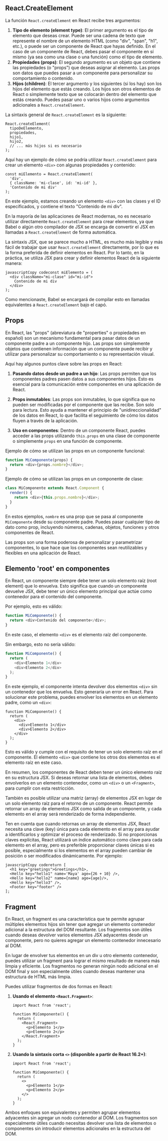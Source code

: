 ## React.CreateElement

La función `React.createElement` en React recibe tres argumentos:

1. **Tipo de elemento (element type)**: El primer argumento es el tipo de elemento que deseas crear. Puede ser una cadena de texto que represente el nombre de un elemento HTML (como "div", "span", "h1", etc.), o puede ser un componente de React que hayas definido. En el caso de un componente de React, debes pasar el componente en sí mismo (ya sea como una clase o una función) como el tipo de elemento.
2. **Propiedades (props)**: El segundo argumento es un objeto que contiene las propiedades (o "props") que deseas asignar al elemento. Las props son datos que puedes pasar a un componente para personalizar su comportamiento o contenido.
3. **Hijos (children)**: El tercer argumento y los siguientes (si los hay) son los hijos del elemento que estás creando. Los hijos son otros elementos de React o simplemente texto que se colocarán dentro del elemento que estás creando. Puedes pasar uno o varios hijos como argumentos adicionales a `React.createElement`.

La sintaxis general de `React.createElement` es la siguiente:

```react
React.createElement(
  tipoDeElemento,
  propiedades,
  hijo1,
  hijo2,
  // ... más hijos si es necesario
);
```

Aquí hay un ejemplo de cómo se podría utilizar `React.createElement` para crear un elemento `<div>` con algunas propiedades y contenido:

```react
const miElemento = React.createElement(
  'div',
  { className: 'mi-clase', id: 'mi-id' },
  'Contenido de mi div'
);
```

En este ejemplo, estamos creando un elemento `<div>` con las clases y el ID especificados, y contiene el texto "Contenido de mi div".

En la mayoría de las aplicaciones de React modernas, no es necesario utilizar directamente `React.createElement` para crear elementos, ya que Babel o algún otro compilador de JSX se encarga de convertir el JSX en llamadas a `React.createElement` de forma automática.

La sintaxis JSX, que se parece mucho a HTML, es mucho más legible y más fácil de trabajar que usar `React.createElement` directamente, por lo que es la forma preferida de definir elementos en React. Por lo tanto, en la práctica, se utiliza JSX para crear y definir elementos React de la siguiente manera:

```
javascriptCopy codeconst miElemento = (
  <div className="mi-clase" id="mi-id">
    Contenido de mi div
  </div>
);
```

Como mencionaste, Babel se encargará de compilar esto en llamadas equivalentes a `React.createElement` bajo el capó.

## Props

En React, las "props" (abreviatura de "properties" o propiedades en español) son un mecanismo fundamental para pasar datos de un componente padre a un componente hijo. Las props son simplemente objetos que contienen información que un componente puede recibir y utilizar para personalizar su comportamiento o su representación visual.

Aquí hay algunos puntos clave sobre las props en React:

1. **Pasando datos desde un padre a un hijo**: Las props permiten que los componentes padres pasen datos a sus componentes hijos. Esto es esencial para la comunicación entre componentes en una aplicación de React.

2. **Props inmutables**: Las props son inmutables, lo que significa que no pueden ser modificadas por el componente que las recibe. Son solo para lectura. Esto ayuda a mantener el principio de "unidireccionalidad" de los datos en React, lo que facilita el seguimiento de cómo los datos fluyen a través de la aplicación.

3. **Uso en componentes**: Dentro de un componente React, puedes acceder a las props utilizando `this.props` en una clase de componente o simplemente `props` en una función de componente.

Ejemplo de cómo se utilizan las props en un componente funcional:

```javascript
function MiComponente(props) {
  return <div>{props.nombre}</div>;
}
```

Ejemplo de cómo se utilizan las props en un componente de clase:

```javascript
class MiComponente extends React.Component {
  render() {
    return <div>{this.props.nombre}</div>;
  }
}
```

En estos ejemplos, `nombre` es una prop que se pasa al componente `MiComponente` desde su componente padre. Puedes pasar cualquier tipo de dato como prop, incluyendo números, cadenas, objetos, funciones y otros componentes de React.

Las props son una forma poderosa de personalizar y parametrizar componentes, lo que hace que los componentes sean reutilizables y flexibles en una aplicación de React.

## Elemento 'root' en componentes

En React, un componente siempre debe tener un solo elemento raíz (root element) que lo envuelva. Esto significa que cuando un componente devuelve JSX, debe tener un único elemento principal que actúe como contenedor para el contenido del componente.

Por ejemplo, esto es válido:

```javascript
function MiComponente() {
  return <div>Contenido del componente</div>;
}
```

En este caso, el elemento `<div>` es el elemento raíz del componente.

Sin embargo, esto no sería válido:

```javascript
function MiComponente() {
  return (
    <div>Elemento 1</div>
    <div>Elemento 2</div>
  );
}
```

En este ejemplo, el componente intenta devolver dos elementos `<div>` sin un contenedor que los envuelva. Esto generaría un error en React. Para solucionar este problema, puedes envolver los elementos en un elemento padre, como un `<div>`:

```react
function MiComponente() {
  return (
    <div>
      <div>Elemento 1</div>
      <div>Elemento 2</div>
    </div>
  );
}
```

Esto es válido y cumple con el requisito de tener un solo elemento raíz en el componente. El elemento `<div>` que contiene los otros dos elementos es el elemento raíz en este caso.

En resumen, los componentes de React deben tener un único elemento raíz en su estructura JSX. Si deseas retornar una lista de elementos, debes envolverlos en un elemento contenedor, como un `<div>` o un `<Fragment>`, para cumplir con esta restricción.

También es posible utilizar una matriz (array) de elementos JSX en lugar de un solo elemento raíz para el retorno de un componente. React permite retornar un array de elementos JSX como salida de un componente, y cada elemento en el array será renderizado de forma independiente.

Ten en cuenta que cuando retornas un array de elementos JSX, React necesita una clave (key) única para cada elemento en el array para ayudar a identificarlos y optimizar el proceso de renderizado. Si no proporcionas claves explícitas, React utilizará un índice automático como clave para cada elemento en el array, pero es preferible proporcionar claves únicas si es posible, especialmente si los elementos en el array pueden cambiar de posición o ser modificados dinámicamente. Por ejemplo:

```react
javascriptCopy codereturn [
  <h1 key="greetings">Greetings</h1>,
  <Hello key="hello1" name='Maya' age={26 + 10} />,
  <Hello key="hello2" name={name} age={age}/>,
  <Hello key="hello3" />,
  <Footer key="footer" />
];
```

## Fragment

En React, un fragment es una característica que te permite agrupar múltiples elementos hijos sin tener que agregar un elemento contenedor adicional a la estructura del DOM resultante. Los fragmentos son útiles cuando deseas devolver varios elementos JSX adyacentes desde un componente, pero no quieres agregar un elemento contenedor innecesario al DOM.

En lugar de envolver tus elementos en un div u otro elemento contenedor, puedes utilizar un fragment para lograr el mismo resultado de manera más limpia y eficiente. Los fragmentos no generan ningún nodo adicional en el DOM final y son especialmente útiles cuando deseas mantener una estructura de HTML más limpia.

Puedes utilizar fragmentos de dos formas en React:

1. **Usando el elemento `<React.Fragment>`**:
   
   ```react
   import React from 'react';
   
   function MiComponente() {
     return (
       <React.Fragment>
         <p>Elemento 1</p>
         <p>Elemento 2</p>
       </React.Fragment>
     );
   }
   ```

2. **Usando la sintaxis corta `<>` (disponible a partir de React 16.2+)**:

   ```react
   import React from 'react';
   
   function MiComponente() {
     return (
       <>
         <p>Elemento 1</p>
         <p>Elemento 2</p>
       </>
     );
   }
   ```

Ambos enfoques son equivalentes y permiten agrupar elementos adyacentes sin agregar un nodo contenedor al DOM. Los fragmentos son especialmente útiles cuando necesitas devolver una lista de elementos o componentes sin introducir elementos adicionales en la estructura del DOM.